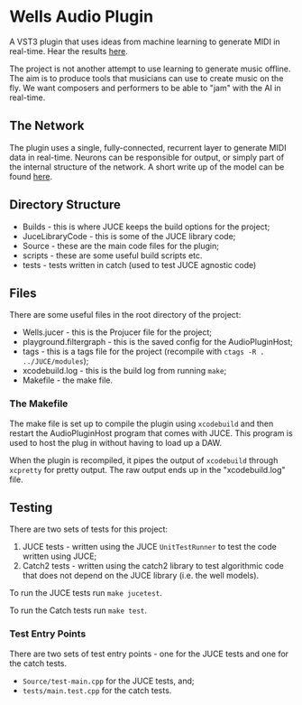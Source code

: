 # Wells Audio Plugin

A VST3 plugin that uses ideas from machine learning to generate MIDI in
real-time. Hear the results
[here](https://www.youtube.com/playlist?list=PLcowgX29Gl3Kb7UjF4fo1xg62GDg5XtCl).

The project is not another attempt to use learning to generate music offline.
The aim is to produce tools that musicians can use to create music on the fly.
We want composers and performers to be able to "jam" with the AI in real-time.

## The Network

The plugin uses a single, fully-connected, recurrent layer to generate MIDI
data in real-time. Neurons can be responsible for output, or simply part of the
internal structure of the network. A short write up of the model can be found
[here](docs/well-neurons.pdf).

## Directory Structure

- Builds - this is where JUCE keeps the build options for the project;
- JuceLibraryCode - this is some of the JUCE library code;
- Source - these are the main code files for the plugin;
- scripts - these are some useful build scripts etc.
- tests - tests written in catch (used to test JUCE agnostic code)

## Files

There are some useful files in the root directory of the project:

- Wells.jucer - this is the Projucer file for the project;
- playground.filtergraph - this is the saved config for the AudioPluginHost;
- tags - this is a tags file for the project (recompile with `ctags -R . ../JUCE/modules`);
- xcodebuild.log - this is the build log from running `make`;
- Makefile - the make file.

### The Makefile

The make file is set up to compile the plugin using `xcodebuild` and then
restart the AudioPluginHost program that comes with JUCE. This program is used
to host the plug in without having to load up a DAW.

When the plugin is recompiled, it pipes the output of `xcodebuild` through
`xcpretty` for pretty output. The raw output ends up in the "xcodebuild.log"
file.

## Testing

There are two sets of tests for this project:

1. JUCE tests - written using the JUCE `UnitTestRunner` to test the code
   written using JUCE;
2. Catch2 tests - written using the catch2 library to test algorithmic code
   that does not depend on the JUCE library (i.e. the well models).

To run the JUCE tests run `make jucetest`.

To run the Catch tests run `make test`.

### Test Entry Points

There are two sets of test entry points - one for the JUCE tests and one for
the catch tests.

- `Source/test-main.cpp` for the JUCE tests, and;
- `tests/main.test.cpp` for the catch tests.
